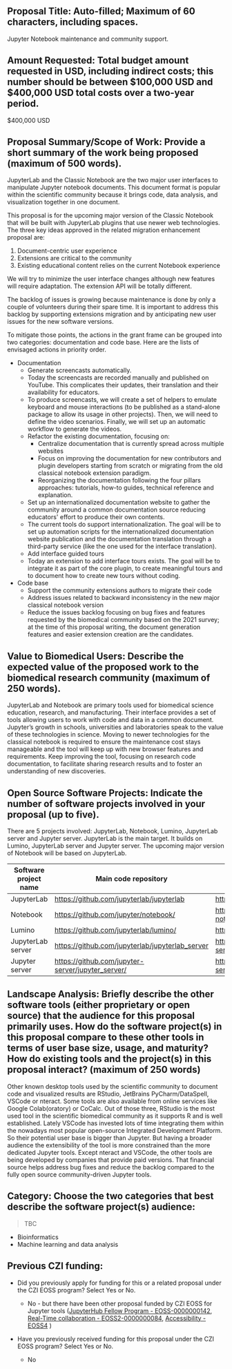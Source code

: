 ## Proposal Title: Auto-filled; Maximum of 60 characters, including spaces.

Jupyter Notebook maintenance and community support.

## Amount Requested: Total budget amount requested in USD, including indirect costs; this number should be between $100,000 USD and $400,000 USD total costs over a two-year period.

$400,000 USD

## Proposal Summary/Scope of Work: Provide a short summary of the work being proposed (maximum of 500 words).

JupyterLab and the Classic Notebook are the two major user interfaces to manipulate Jupyter notebook documents. This document format is popular within the scientific community because it brings code, data analysis, and visualization together in one document.

This proposal is for the upcoming major version of the Classic Notebook that will be built with JupyterLab plugins that use newer web technologies. The three key ideas approved in the related migration enhancement proposal are:

1. Document-centric user experience
2. Extensions are critical to the community
3. Existing educational content relies on the current Notebook experience

We will try to minimize the user interface changes although new features will require adaptation. The extension API will be totally different.

The backlog of issues is growing because maintenance is done by only a couple of volunteers during their spare time. It is important to address this backlog by supporting extensions migration and by anticipating new user issues for the new software versions.

To mitigate those points, the actions in the grant frame can be grouped into two categories: documentation and code base. Here are the lists of envisaged actions in priority order.

- Documentation
  - Generate screencasts automatically.
  - Today the screencasts are recorded manually and published on YouTube. This complicates their updates, their translation and their availability for educators.
  - To produce screencasts, we will create a set of helpers to emulate keyboard and mouse interactions (to be published as a stand-alone package to allow its usage in other projects). Then, we will need to define the video scenarios. Finally, we will set up an automatic workflow to generate the videos.
  - Refactor the existing documentation, focusing on:
    - Centralize documentation that is currently spread across multiple websites
    - Focus on improving the documentation for new contributors and plugin developers starting from scratch or migrating from the old classical notebook extension paradigm.
    - Reorganizing the documentation following the four pillars approaches: tutorials, how-to guides, technical reference and explanation.
  - Set up an internationalized documentation website to gather the community around a common documentation source reducing educators' effort to produce their own contents.
  - The current tools do support internationalization. The goal will be to set up automation scripts for the internationalized documentation website publication and the documentation translation through a third-party service (like the one used for the interface translation).
  - Add interface guided tours
  - Today an extension to add interface tours exists. The goal will be to integrate it as part of the core plugin, to create meaningful tours and to document how to create new tours without coding.
- Code base
  - Support the community extensions authors to migrate their code
  - Address issues related to backward inconsistency in the new major classical notebook version
  - Reduce the issues backlog focusing on bug fixes and features requested by the biomedical community based on the 2021 survey; at the time of this proposal writing, the document generation features and easier extension creation are the candidates.

## Value to Biomedical Users: Describe the expected value of the proposed work to the biomedical research community (maximum of 250 words).

JupyterLab and Notebook are primary tools used for biomedical science education, research, and manufacturing. Their interface provides a set of tools allowing users to work with code and data in a common document. Jupyter’s growth in schools, universities and laboratories speak to the value of these technologies in science.
Moving to newer technologies for the classical notebook is required to ensure the maintenance cost stays manageable and the tool will keep up with new browser features and requirements.
Keep improving the tool, focusing on research code documentation, to facilitate sharing research results and to foster an understanding of new discoveries.

## Open Source Software Projects: Indicate the number of software projects involved in your proposal (up to five).

There are 5 projects involved: JupyterLab, Notebook, Lumino, JupyterLab server and Jupyter server. JupyterLab is the main target. It builds on Lumino, JupyterLab server and Jupyter server. The upcoming major version of Notebook will be based on JupyterLab.

| Software project name | Main code repository | Homepage |
| --- | --- | --- |
| JupyterLab | https://github.com/jupyterlab/jupyterlab |  https://jupyterlab.readthedocs.io/ |
| Notebook | https://github.com/jupyter/notebook/ | https://jupyter-notebook.readthedocs.io/ |
| Lumino | https://github.com/jupyterlab/lumino/ | https://lumino.readthedocs.io/ |
| JupyterLab server | https://github.com/jupyterlab/jupyterlab_server | https://jupyterlab-server.readthedocs.io/ |
| Jupyter server | https://github.com/jupyter-server/jupyter_server/ | https://jupyter-server.readthedocs.io/ |


## Landscape Analysis: Briefly describe the other software tools (either proprietary or open source) that the audience for this proposal primarily uses. How do the software project(s) in this proposal compare to these other tools in terms of user base size, usage, and maturity? How do existing tools and the project(s) in this proposal interact? (maximum of 250 words)

Other known desktop tools used by the scientific community to document code and visualized results are RStudio, JetBrains PyCharm/DataSpell, VSCode or nteract. Some tools are also available from online services like Google Colab(oratory) or CoCalc. Out of those three, RStudio is the most used tool in the scientific biomedical community as it supports R and is well established.
Lately VSCode has invested lots of time integrating them within the nowadays most popular open-source Integrated Development Platform. So their potential user base is bigger than Jupyter. But having a broader audience the extensibility of the tool is more constrained than the more dedicated Jupyter tools.
Except nteract and VSCode, the other tools are being developed by companies that provide paid versions. That financial source helps address bug fixes and reduce the backlog compared to the fully open source community-driven Jupyter tools.

## Category: Choose the two categories that best describe the software project(s) audience:

> TBC

- Bioinformatics
- Machine learning and data analysis

## Previous CZI funding:

- Did you previously apply for funding for this or a related proposal under the CZI EOSS program? Select Yes or No.
  - No - but there have been other proposal funded by CZI EOSS for Jupyter tools ([JupyterHub Fellow Program - EOSS-0000000142](https://chanzuckerberg.com/eoss/proposals/jupyterhub-contributor-in-residence-program/), [Real-Time collaboration - EOSS2-0000000084](https://chanzuckerberg.com/eoss/proposals/real-time-collaboration-in-jupyter/), [Accessibility - EOSS4](https://chanzuckerberg.com/eoss/proposals/inclusive-and-accessible-scientific-computing-in-the-jupyter-ecosystem/)
)

- Have you previously received funding for this proposal under the CZI EOSS program? Select Yes or No.
  - No
